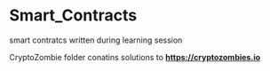 # Smart_Contracts


smart contratcs written during learning session 

CryptoZombie folder conatins solutions to  **https://cryptozombies.io**

